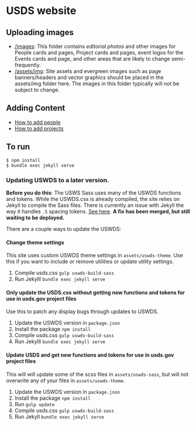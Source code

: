 # USDS website

## Uploading images
- [/images](https://github.com/usds/website/tree/master/images): This folder contains *editorial photos* and other images for People cards and pages, Project cards and pages, event logos for the Events cards and page, and other areas that are likely to change semi-frequently.
- [/assets/img](https://github.com/usds/website/tree/master/assets/img): Site assets and evergreen images such as page banners/headers and vector graphics should be placed in the assets/img folder here. The images in this folder typically will not be subject to change.

## Adding Content
* [How to add people](https://github.com/usds/website/wiki/Adding-People-(carousel-and-pages))
* [How to add projects](https://github.com/usds/website/wiki/Adding-projects-(carousel-and-pages))


## To run

```
$ npm install
$ bundle exec jekyll serve
```

### Updating USWDS to a later version.

**Before you do this**: The USWS Sass uses many of the USWDS functions and tokens. While the USWDS.css is already compiled, the site relies on Jekyll to compile the Sass files. There is currently an issue with Jekyll the way it handles `.5` spacing tokens. [See here](https://github.com/uswds/uswds-sandbox/issues/18). **A fix has been merged, but still waiting to be deployed.**

There are a couple ways to update the USWDS:

#### Change theme settings

This site uses custom USWDS theme settings in `assets/uswds-theme`. Use this if you want to include or remove utilities or update utility settings.

1. Compile usds.css `gulp uswds-build-sass`
2. Run Jekylll `bundle exec jekyll serve`


#### Only update the USDS.css without getting new functions and tokens for use in usds.gov project files

Use this to patch any display bugs through updates to USWDS.

1. Update the USWDS version in `package.json`
2. Install the package `npm install`
2. Compile usds.css `gulp uswds-build-sass`
3. Run Jekylll `bundle exec jekyll serve`

#### Update USDS and get new functions and tokens for use in usds.gov project files

This will will update some of the scss files in `assets/uswds-sass`, but will not overwrite any of your files in `assets/uswds-theme`.

1. Update the USWDS version in `package.json`
2. Install the package `npm install`
3. Run `gulp update`
4. Compile usds.css `gulp uswds-build-sass`
5. Run Jekyll `bundle exec jekyll serve`